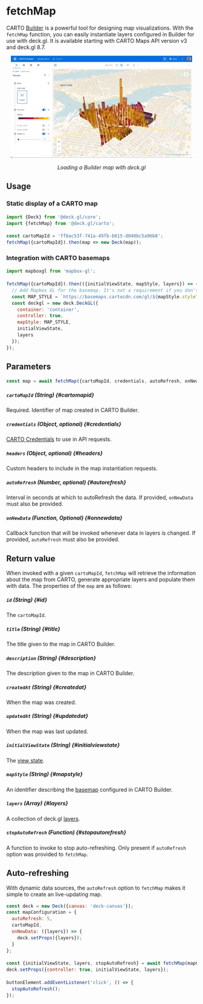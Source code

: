 # fetchMap

CARTO [Builder](https://carto.com/builder/) is a powerful tool for designing map visualizations. With the `fetchMap` function, you can easily instantiate layers configured in Builder for use with deck.gl. It is available starting with CARTO Maps API version v3 and deck.gl 8.7.

<div align="center">
  <div>
    <img src="https://raw.githubusercontent.com/visgl/deck.gl-data/master/images/docs/fetch-map.gif" />
    <p><i>Loading a Builder map with deck.gl</i></p>
  </div>
</div>

## Usage

### Static display of a CARTO map

```js
import {Deck} from '@deck.gl/core';
import {fetchMap} from '@deck.gl/carto';

const cartoMapId = 'ff6ac53f-741a-49fb-b615-d040bc5a96b8';
fetchMap({cartoMapId}).then(map => new Deck(map));
```

### Integration with CARTO basemaps

```js
import mapboxgl from 'mapbox-gl';

fetchMap({cartoMapId}).then(({initialViewState, mapStyle, layers}) => {
  // Add Mapbox GL for the basemap. It's not a requirement if you don't need a basemap.
  const MAP_STYLE = `https://basemaps.cartocdn.com/gl/${mapStyle.styleType}-gl-style/style.json`;
  const deckgl = new deck.DeckGL({
    container: 'container',
    controller: true,
    mapStyle: MAP_STYLE,
    initialViewState,
    layers
  });
});
```

## Parameters

```js
const map = await fetchMap({cartoMapId, credentials, autoRefresh, onNewData});
```

##### `cartoMapId` (String) {#cartomapid}

Required. Identifier of map created in CARTO Builder.

##### `credentials` (Object, optional) {#credentials}

[CARTO Credentials](./overview.md#carto-credentials) to use in API requests.

##### `headers` (Object, optional) {#headers}

Custom headers to include in the map instantiation requests.

##### `autoRefresh` (Number, optional) {#autorefresh}

Interval in seconds at which to autoRefresh the data. If provided, `onNewData` must also be provided.

##### `onNewData` (Function, Optional) {#onnewdata}

Callback function that will be invoked whenever data in layers is changed. If provided, `autoRefresh` must also be provided.

## Return value

When invoked with a given `cartoMapId`, `fetchMap` will retrieve the information about the map from CARTO, generate appropriate layers and populate them with data. The properties of the `map` are as follows:

##### `id` (String) {#id}

The `cartoMapId`.

##### `title` (String) {#title}

The title given to the map in CARTO Builder.

##### `description` (String) {#description}

The description given to the map in CARTO Builder.

##### `createdAt` (String) {#createdat}

When the map was created.

##### `updatedAt` (String) {#updatedat}

When the map was last updated.

##### `initialViewState` (String) {#initialviewstate}

The [view state](/docs/developer-guide/views.md#view-state).

##### `mapStyle` (String) {#mapstyle}

An identifier describing the [basemap](/docs/api-reference/carto/basemap.md#supported-basemaps) configured in CARTO Builder.

##### `layers` (Array) {#layers}

A collection of deck.gl [layers](/docs/api-reference/layers.md).

##### `stopAutoRefresh` (Function) {#stopautorefresh}

A function to invoke to stop auto-refreshing. Only present if `autoRefresh` option was provided to `fetchMap`.

## Auto-refreshing

With dynamic data sources, the `autoRefresh` option to `fetchMap` makes it simple to create an live-updating map.

```js
const deck = new Deck({canvas: 'deck-canvas'});
const mapConfiguration = {
  autoRefresh: 5,
  cartoMapId,
  onNewData: ({layers}) => {
    deck.setProps({layers});
  }
};

const {initialViewState, layers, stopAutoRefresh} = await fetchMap(mapConfiguration);
deck.setProps({controller: true, initialViewState, layers});

buttonElement.addEventListener('click', () => {
  stopAutoRefresh();
});
```
